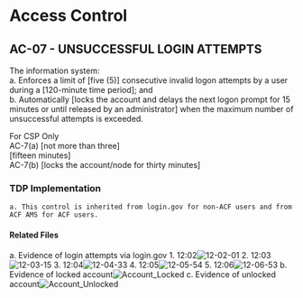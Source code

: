 # Access Control
## AC-07 - UNSUCCESSFUL LOGIN ATTEMPTS

The information system:  
a. Enforces a limit of [five (5)] consecutive invalid logon attempts by a user during a [120-minute time period]; and  
b. Automatically [locks the account and delays the next logon prompt for 15 minutes or until  released by an administrator] when the maximum number of unsuccessful attempts is exceeded.  

For CSP Only  
AC-7(a) [not more than three]  
 [fifteen minutes]  
AC-7(b) [locks the account/node for thirty minutes]  

### TDP Implementation

	a. This control is inherited from login.gov for non-ACF users and from ACF AMS for ACF users. 

	
#### Related Files
a. Evidence of login attempts via login.gov 
	1. 12:02![12-02-01](https://user-images.githubusercontent.com/77121362/112881489-5b383500-9091-11eb-96fc-841241ab2c29.png)
	2. 12:03![12-03-15](https://user-images.githubusercontent.com/77121362/112881526-668b6080-9091-11eb-9e6d-5ee040a80918.png)
	3. 12:04![12-04-33](https://user-images.githubusercontent.com/77121362/112881542-6d19d800-9091-11eb-94e2-7c0102a2c5de.png)
	4. 12:05![12-05-54](https://user-images.githubusercontent.com/77121362/112881578-799e3080-9091-11eb-8072-458c3614e146.png)
	5. 12:06![12-06-53](https://user-images.githubusercontent.com/77121362/112881591-7f941180-9091-11eb-9997-fd8e961df408.png)
b. Evidence of locked account![Account_Locked](https://user-images.githubusercontent.com/77121362/112881665-95093b80-9091-11eb-8383-fd9fc2f528c0.png)
c. Evidence of unlocked account![Account_Unlocked](https://user-images.githubusercontent.com/77121362/112881687-9c304980-9091-11eb-99a0-79e2e28764cc.png)

